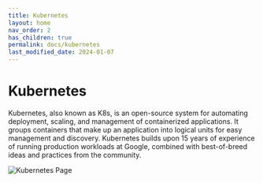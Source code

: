 ```yaml
---
title: Kubernetes
layout: home
nav_order: 2
has_children: true
permalink: docs/kubernetes
last_modified_date: 2024-01-07
---
```


# Kubernetes

Kubernetes, also known as K8s, is an open-source system for automating deployment, scaling, and management of containerized applications.
It groups containers that make up an application into logical units for easy management and discovery. Kubernetes builds upon 15 years of experience of running production workloads at Google, combined with best-of-breed ideas and practices from the community.

![Kubernetes Page](https://user-cube.github.io/devops-cheatsheet/assets/images/kubernetes-page.svg)